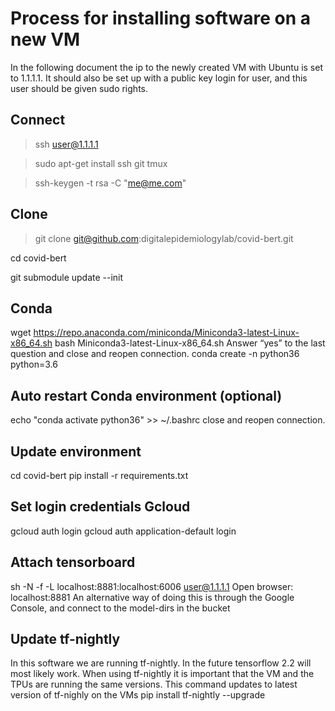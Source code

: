 # Process for installing software on a new VM
In the following document the ip to the newly created VM with Ubuntu is set to 1.1.1.1. It should also be set up with a public key login for user, and this user should be given sudo rights.


## Connect
>ssh user@1.1.1.1

>sudo apt-get install ssh git tmux 

>ssh-keygen -t rsa -C "me@me.com"


## Clone
> git clone git@github.com:digitalepidemiologylab/covid-bert.git

cd covid-bert

git submodule update --init

## Conda
wget https://repo.anaconda.com/miniconda/Miniconda3-latest-Linux-x86_64.sh
bash Miniconda3-latest-Linux-x86_64.sh
Answer “yes” to the last question and close and reopen connection.
conda create -n python36 python=3.6

## Auto restart Conda environment (optional)
echo "conda activate python36" >> ~/.bashrc
close and reopen connection.

## Update environment
cd covid-bert
pip install -r requirements.txt

## Set login credentials Gcloud
gcloud auth login
gcloud auth application-default login 

## Attach tensorboard
sh -N -f -L localhost:8881:localhost:6006 user@1.1.1.1
Open browser: localhost:8881
An alternative way of doing this is through the Google Console, and connect to the model-dirs in the bucket

## Update tf-nightly 
In this software we are running tf-nightly. In the future tensorflow 2.2 will most likely work. When using tf-nightly it is important that the VM and the TPUs are running the same versions. This command updates to latest version of tf-nighly on the VMs
pip install tf-nightly --upgrade
